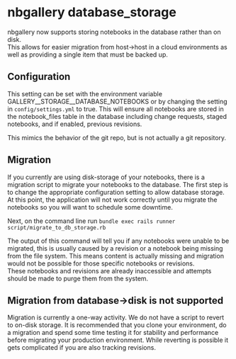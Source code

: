 # nbgallery database_storage
nbgallery now supports storing notebooks in the database rather than on disk.  
This allows for easier migration from host->host in a cloud environments as well
as providing a single item that must be backed up.


## Configuration
This setting can be set with the environment variable GALLERY__STORAGE__DATABASE_NOTEBOOKS
or by changing the setting in `config/settings.yml` to true.  This will ensure
all notebooks are stored in the notebook_files table in the database including
change requests, staged notebooks, and if enabled, previous revisions.

This mimics the behavior of the git repo, but is not actually a git repository.

## Migration

If you currently are using disk-storage of your notebooks, there is a migration
script to migrate your notebooks to the database.  The first step is to change the
appropriate configuration setting to allow database storage.  At this point, the application
will not work correctly until you migrate the notebooks so you will want to schedule some downtime.

Next, on the command line run `bundle exec rails runner script/migrate_to_db_storage.rb`

The output of this command will tell you if any notebooks were unable to be migrated, this is usually caused by
a revision or a notebook being missing from the file system. This means content is actually missing
and migration would not be possible for those specific notebooks or revisions.  
These notebooks and revisions are already inaccessible and attempts should be made to purge them from the system.

## Migration from database->disk is not supported
Migration is currently a one-way activity. We do not have a script to revert to
on-disk storage. It is recommended that you clone your environment, do a migration
and spend some time testing it for stability and performance before migrating
your production environment.  While reverting is possible it gets complicated
if you are also tracking revisions.
